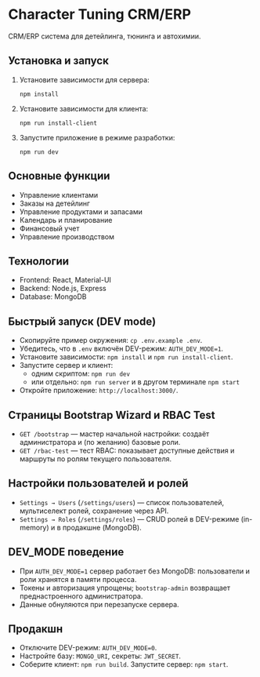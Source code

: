 # Character Tuning CRM/ERP

CRM/ERP система для детейлинга, тюнинга и автохимии.

## Установка и запуск

1. Установите зависимости для сервера:
   ```
   npm install
   ```

2. Установите зависимости для клиента:
   ```
   npm run install-client
   ```

3. Запустите приложение в режиме разработки:
   ```
   npm run dev
   ```

## Основные функции

- Управление клиентами
- Заказы на детейлинг
- Управление продуктами и запасами
- Календарь и планирование
- Финансовый учет
- Управление производством

## Технологии

- Frontend: React, Material-UI
- Backend: Node.js, Express
- Database: MongoDB

## Быстрый запуск (DEV mode)

- Скопируйте пример окружения: `cp .env.example .env`.
- Убедитесь, что в `.env` включён DEV-режим: `AUTH_DEV_MODE=1`.
- Установите зависимости: `npm install` и `npm run install-client`.
- Запустите сервер и клиент:
  - одним скриптом: `npm run dev`
  - или отдельно: `npm run server` и в другом терминале `npm start`
- Откройте приложение: `http://localhost:3000/`.

## Страницы Bootstrap Wizard и RBAC Test

- `GET /bootstrap` — мастер начальной настройки: создаёт администратора и (по желанию) базовые роли.
- `GET /rbac-test` — тест RBAC: показывает доступные действия и маршруты по ролям текущего пользователя.

## Настройки пользователей и ролей

- `Settings → Users` (`/settings/users`) — список пользователей, мультиселект ролей, сохранение через API.
- `Settings → Roles` (`/settings/roles`) — CRUD ролей в DEV-режиме (in-memory) и в продакшне (MongoDB).

## DEV_MODE поведение

- При `AUTH_DEV_MODE=1` сервер работает без MongoDB: пользователи и роли хранятся в памяти процесса.
- Токены и авторизация упрощены; `bootstrap-admin` возвращает преднастроенного администратора.
- Данные обнуляются при перезапуске сервера.

## Продакшн

- Отключите DEV-режим: `AUTH_DEV_MODE=0`.
- Настройте базу: `MONGO_URI`, секреты: `JWT_SECRET`.
- Соберите клиент: `npm run build`. Запустите сервер: `npm start`.